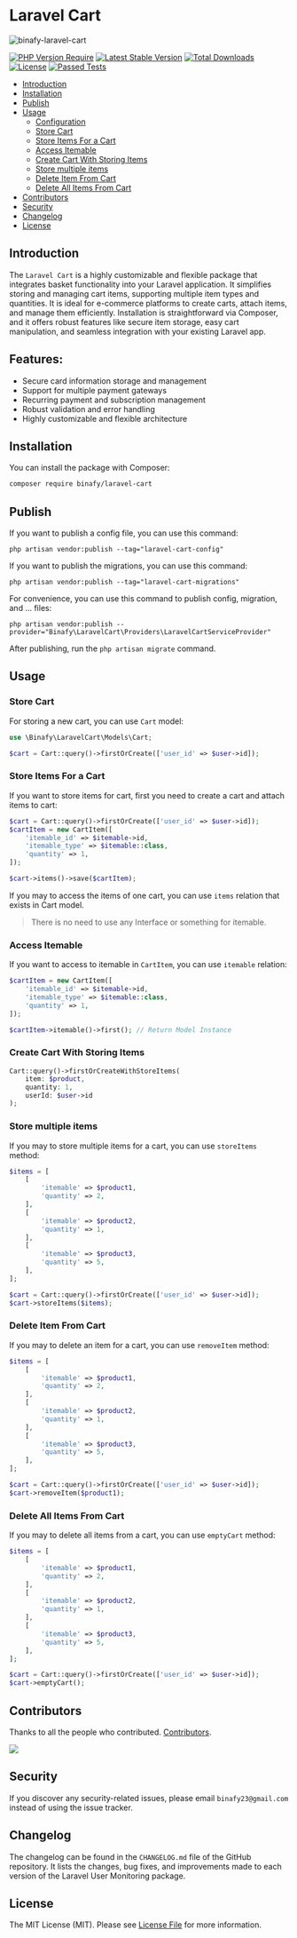 # Laravel Cart

<img src="https://banners.beyondco.de/Laravel%20Cart.png?theme=light&packageManager=composer+require&packageName=binafy%2Flaravel-cart&pattern=autumn&style=style_1&description=customizable+package+for+adding+shopping+cart+functionality+to+Laravel+applications&md=1&showWatermark=0&fontSize=100px&images=https%3A%2F%2Flaravel.com%2Fimg%2Flogomark.min.svg" alt="binafy-laravel-cart" />

[![PHP Version Require](http://poser.pugx.org/binafy/laravel-cart/require/php)](https://packagist.org/packages/binafy/laravel-cart)
[![Latest Stable Version](http://poser.pugx.org/binafy/laravel-cart/v)](https://packagist.org/packages/binafy/laravel-cart)
[![Total Downloads](http://poser.pugx.org/binafy/laravel-cart/downloads)](https://packagist.org/packages/binafy/laravel-cart)
[![License](http://poser.pugx.org/binafy/laravel-cart/license)](https://packagist.org/packages/binafy/laravel-cart)
[![Passed Tests](https://github.com/binafy/laravel-cart/actions/workflows/tests.yml/badge.svg)](https://github.com/binafy/laravel-cart/actions/workflows/tests.yml)

- [Introduction](#introduction)
- [Installation](#installation)
- [Publish](#publish)
- [Usage](#usage)
    - [Configuration](#configuration)
    - [Store Cart](#store-cart)
    - [Store Items For a Cart](#store-items-for-a-cart)
    - [Access Itemable](#access-itemable)
    - [Create Cart With Storing Items](#create-cart-with-storing-items)
    - [Store multiple items](#store-multiple-items)
    - [Delete Item From Cart](#delete-item-from-cart)
    - [Delete All Items From Cart](#delete-all-items-from-cart)
- [Contributors](#contributors)
- [Security](#security)
- [Changelog](#changelog)
- [License](#license)

<a name="introduction"></a>
## Introduction

The `Laravel Cart` is a highly customizable and flexible package that integrates basket functionality into your Laravel application. It simplifies storing and managing cart items, supporting multiple item types and quantities. It is ideal for e-commerce platforms to create carts, attach items, and manage them efficiently. Installation is straightforward via Composer, and it offers robust features like secure item storage, easy cart manipulation, and seamless integration with your existing Laravel app.

## Features:

- Secure card information storage and management
- Support for multiple payment gateways
- Recurring payment and subscription management
- Robust validation and error handling
- Highly customizable and flexible architecture

<a name="installation"></a>
## Installation

You can install the package with Composer:

```bash
composer require binafy/laravel-cart
```

<a name="publish"></a>
## Publish

If you want to publish a config file, you can use this command:

```shell
php artisan vendor:publish --tag="laravel-cart-config"
```

If you want to publish the migrations, you can use this command:

```shell
php artisan vendor:publish --tag="laravel-cart-migrations"
```

For convenience, you can use this command to publish config, migration, and ... files:

```shell
php artisan vendor:publish --provider="Binafy\LaravelCart\Providers\LaravelCartServiceProvider"
```

After publishing, run the `php artisan migrate` command.

<a name="usage"></a>
## Usage

<a name="store-cart"></a>
### Store Cart

For storing a new cart, you can use `Cart` model:

```php
use \Binafy\LaravelCart\Models\Cart;

$cart = Cart::query()->firstOrCreate(['user_id' => $user->id]);
```

<a name="store-items-for-a-cart"></a>
### Store Items For a Cart

If you want to store items for cart, first you need to create a cart and attach items to cart:

```php
$cart = Cart::query()->firstOrCreate(['user_id' => $user->id]);
$cartItem = new CartItem([
    'itemable_id' => $itemable->id,
    'itemable_type' => $itemable::class,
    'quantity' => 1,
]);

$cart->items()->save($cartItem);
```

If you may to access the items of one cart, you can use `items` relation that exists in Cart model.

> There is no need to use any Interface or something for itemable.   

<a name="access-itemable"></a>
### Access Itemable

If you want to access to itemable in `CartItem`, you can use `itemable` relation:

```php
$cartItem = new CartItem([
    'itemable_id' => $itemable->id,
    'itemable_type' => $itemable::class,
    'quantity' => 1,
]);

$cartItem->itemable()->first(); // Return Model Instance
```

<a name="create-cart-with-storing-items"><a>
### Create Cart With Storing Items

```php
Cart::query()->firstOrCreateWithStoreItems(
    item: $product,
    quantity: 1,
    userId: $user->id
);
```

<a name="store-multiple-items"></a>
### Store multiple items

If you may to store multiple items for a cart, you can use `storeItems` method:

```php
$items = [
    [
        'itemable' => $product1,
        'quantity' => 2,
    ],
    [
        'itemable' => $product2,
        'quantity' => 1,
    ],
    [
        'itemable' => $product3,
        'quantity' => 5,
    ],
];

$cart = Cart::query()->firstOrCreate(['user_id' => $user->id]);
$cart->storeItems($items);
```

<a name="delete-item-from-cart"></a>
### Delete Item From Cart

If you may to delete an item for a cart, you can use `removeItem` method:

```php
$items = [
    [
        'itemable' => $product1,
        'quantity' => 2,
    ],
    [
        'itemable' => $product2,
        'quantity' => 1,
    ],
    [
        'itemable' => $product3,
        'quantity' => 5,
    ],
];

$cart = Cart::query()->firstOrCreate(['user_id' => $user->id]);
$cart->removeItem($product1);
```

<a name="delete-all-items-from-cart"></a>
### Delete All Items From Cart

If you may to delete all items from a cart, you can use `emptyCart` method:

```php
$items = [
    [
        'itemable' => $product1,
        'quantity' => 2,
    ],
    [
        'itemable' => $product2,
        'quantity' => 1,
    ],
    [
        'itemable' => $product3,
        'quantity' => 5,
    ],
];

$cart = Cart::query()->firstOrCreate(['user_id' => $user->id]);
$cart->emptyCart();
```

<a name="contributors"></a>
## Contributors

Thanks to all the people who contributed. [Contributors](https://github.com/binafy/laravel-cart/graphs/contributors).

<a href="https://github.com/binafy/laravel-cart/graphs/contributors"><img src="https://opencollective.com/laravel-cart/contributors.svg?width=890&button=false" /></a>

<a name="security"></a>
## Security

If you discover any security-related issues, please email `binafy23@gmail.com` instead of using the issue tracker.

<a name="chanelog"></a>
## Changelog

The changelog can be found in the `CHANGELOG.md` file of the GitHub repository. It lists the changes, bug fixes, and improvements made to each version of the Laravel User Monitoring package.

<a name="license"></a>
## License

The MIT License (MIT). Please see [License File](https://github.com/binafy/laravel-cart/blob/0.x-dev/LICENSE) for more information.

